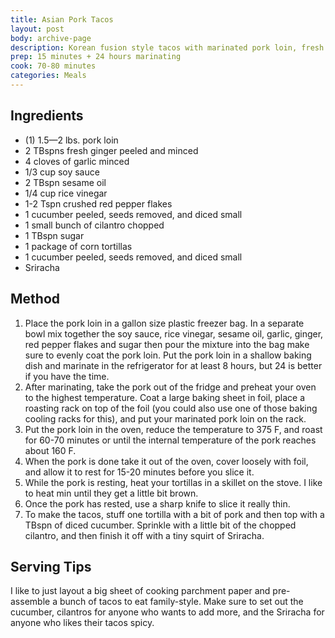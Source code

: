 ```yaml
---
title: Asian Pork Tacos
layout: post
body: archive-page
description: Korean fusion style tacos with marinated pork loin, fresh cucumber, and cilantro. 
prep: 15 minutes + 24 hours marinating
cook: 70-80 minutes
categories: Meals
---
```


## Ingredients
- (1) 1.5—2 lbs. pork loin
- 2 TBspns fresh ginger peeled and minced
- 4 cloves of garlic minced
- 1/3 cup soy sauce
- 2 TBspn sesame oil
- 1/4 cup rice vinegar
- 1-2 Tspn crushed red pepper flakes
- 1 cucumber peeled, seeds removed, and diced small
- 1 small bunch of cilantro chopped
- 1 TBspn sugar
- 1 package of corn tortillas
- 1 cucumber peeled, seeds removed, and diced small
- Sriracha

## Method
1. Place the pork loin in a gallon size plastic freezer bag. In a separate bowl mix together the soy sauce, rice vinegar, sesame oil, garlic, ginger, red pepper flakes and sugar then pour the mixture into the bag make sure to evenly coat the pork loin. Put the pork loin in a shallow baking dish and marinate in the refrigerator for at least 8 hours, but 24 is better if you have the time.
2. After marinating, take the pork out of the fridge and preheat your oven to the highest temperature. Coat a large baking sheet in foil, place a roasting rack on top of the foil (you could also use one of those baking cooling racks for this), and put your marinated pork loin on the rack.
3. Put the pork loin in the oven, reduce the temperature to 375 F, and roast for 60-70 minutes or until the internal temperature of the pork reaches about 160 F.
4. When the pork is done take it out of the oven, cover loosely with foil, and allow it to rest for 15-20 minutes before you slice it.
5. While the pork is resting, heat your tortillas in a skillet on the stove. I like to heat min until they get a little bit brown.
6. Once the pork has rested, use a sharp knife to slice it really thin.
7. To make the tacos, stuff one tortilla with a bit of pork and then top with a TBspn of diced cucumber. Sprinkle with a little bit of the chopped cilantro, and then finish it off with a tiny squirt of Sriracha.

## Serving Tips
I like to just layout a big sheet of cooking parchment paper and  pre-assemble a bunch of tacos to eat family-style. Make sure to set out the cucumber, cilantros for anyone who wants to add more, and the Sriracha for anyone who likes their tacos spicy.